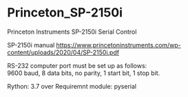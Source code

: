 # Princeton_SP-2150i
Princeton Instruments SP-2150i Serial Control

SP-2150i manual
https://www.princetoninstruments.com/wp-content/uploads/2020/04/SP-2150i.pdf

RS-232 computer port must be set up as follows:  
9600 baud, 8 data bits, no parity, 1 start bit, 1 stop bit.  

Rython: 3.7 over
Requiremnt module: pyserial
